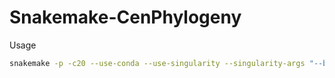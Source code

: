 # Snakemake-CenPhylogeny
Usage
```bash
snakemake -p -c20 --use-conda --use-singularity --singularity-args "--bind /project/logsdon_shared/data" --rerun-incomplete
```